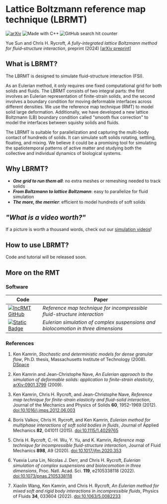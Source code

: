 # Lattice Boltzmann reference map technique (LBRMT)

[![arXiv](https://img.shields.io/badge/arXiv-2402.12696-b31b1b?logo=arXiv&logoColor=arXiv&link=https%3A%2F%2Farxiv.org%2Fabs%2F2402.12696)](https://arxiv.org/abs/2402.12696)
![Made with C++](https://img.shields.io/badge/Made_with-C%2B%2B-logoColor?logo=C%2B%2B&logoColor=C%2B%2B)
![GitHub search hit counter](https://img.shields.io/github/search/yue-sun/lbrmt/Hit?logo=github&logoColor=github)


Yue Sun and Chris H. Rycroft, *A fully-integrated lattice Boltzmann method for fluid–structure interaction*, preprint (2024) [[arXiv preprint](https://arxiv.org/abs/2402.12696)]

## What is LBRMT?

The LBRMT is designed to simulate fluid–structure interaction (FSI).

As an Eulerian method, it only requires one fixed computational grid for both solids and fluids. The LBRMT consists of two integral parts: the first involves an Eulerian representation of finite-strain solids, and the second involves a boundary condition for moving deformable interfaces across different densities.
We use the reference map technique (RMT) to model solid large deformation. Additionally, we have developed a new lattice Boltzmann (LB) boundary condition called "smooth flux correction" to model the interfaces between squishy solids and fluids.

The LBRMT is suitable for parallelization and capturing the multi-body contact of hundreds of solids. It can simulate soft solids rotating, settling, floating, and mixing. We believe it could be a promising tool for simulating the spatiotemporal patterns of active matter and studying both the collective and individual dynamics of biological systems.


## Why LBRMT?

- **_One grid to run them all_**: no extra meshes or remeshing needed to track solids
- **_From Boltzmann to lattice Boltzmann_**: easy to parallelize for fluid simulation
- **_The more, the merrier_**: efficient to model hundreds of soft solids


## _"What is a video worth?"_

If a picture is worth a thousand words, check out our [simulation videos](https://github.com/yue-sun/lbrmt/videos/README.md)!


## How to use LBRMT?

Code and tutorial will be released soon.


## More on the RMT

### Software

| Code  | Paper |
| ------------- | ------------- |
| [![IncRMT GitHub](https://img.shields.io/badge/chr1shr_-incrmt-logo?logo=github&link=https%3A%2F%2Fgithub.com%2Fchr1shr%2Fincrmt)](https://github.com/chr1shr/incrmt)  | *Reference map technique for incompressible fluid-structure interaction*  |
| [![Static Badge](https://img.shields.io/badge/ylunalin_-RMT3D-logo?logo=github&link=https%3A%2F%2Fgithub.com%2Fylunalin%2FRMT3D)](https://github.com/ylunalin/RMT3D)  | *Eulerian simulation of complex suspensions and biolocomotion in three dimensions*  |


### References
1. Ken Kamrin, *Stochastic and deterministic models for dense granular flow*,
   Ph.D. thesis, Massachusetts Institute of Technology (2008).
   [DSpace](http://hdl.handle.net/1721.1/43736)

2. Ken Kamrin and Jean-Christophe Nave, *An Eulerian approach to the simulation of deformable solids: application to finite-strain elasticity*,
   [arXiv:0901.3799](https://arxiv.org/abs/0901.3799) (2009).

3. Ken Kamrin, Chris H. Rycroft, and Jean-Christophe Nave, *Reference map
   technique for finite-strain elasticity and fluid–solid interaction*, Journal of the Mechanics and Physics of Solids **60**, 1952–1969 (2012).
   [doi:10.1016/j.jmps.2012.06.003](https://doi.org/10.1016/j.jmps.2012.06.003)

4. Boris Valkov, Chris H. Rycroft, and Ken Kamrin, *Eulerian method for
   multiphase interactions of soft solid bodies in fluids*, Journal of Applied Mechanics **82**, 041011 (2015).
   [doi:10.1115/1.4029765](https://doi.org/10.1115/1.4029765)

5. Chris H. Rycroft, C.-H. Wu, Y. Yu, and K. Kamrin, *Reference map technique for incompressible fluid-structure interaction*, Journal of Fluid Mechanics **898**, A9 (2020).
   [doi:10.1017/jfm.2020.353](https://doi.org/10.1017/jfm.2020.353)

6. Yuexia Luna Lin, Nicolas J. Derr, and Chris H. Rycroft, *Eulerian simulation of complex suspensions and biolocomotion in three dimensions*, Proc. Natl. Acad. Sci. **119**, e2105338118 (2022). [doi:10.1073/pnas.2105338118](https://doi.org/10.1073/pnas.2105338118)

7. Xiaolin Wang, Ken Kamrin, and Chris H. Rycroft, *An Eulerian method for mixed soft and rigid body interactions in incompressible fluids*, Physics of Fluids **34**, 033604 (2022). [doi:10.1063/5.0082233](https://doi.org/10.1063/5.0082233)
